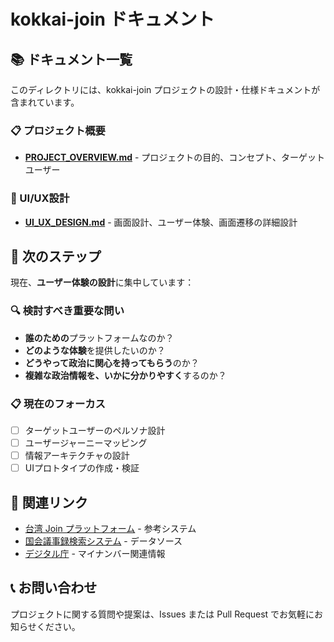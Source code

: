 # kokkai-join ドキュメント

## 📚 ドキュメント一覧

このディレクトリには、kokkai-join プロジェクトの設計・仕様ドキュメントが含まれています。

### 📋 プロジェクト概要
- **[PROJECT_OVERVIEW.md](./PROJECT_OVERVIEW.md)** - プロジェクトの目的、コンセプト、ターゲットユーザー

### 🎨 UI/UX設計  
- **[UI_UX_DESIGN.md](./UI_UX_DESIGN.md)** - 画面設計、ユーザー体験、画面遷移の詳細設計

## 🎯 次のステップ

現在、**ユーザー体験の設計**に集中しています：

### 🔍 検討すべき重要な問い
- **誰のための**プラットフォームなのか？
- **どのような体験**を提供したいのか？  
- **どうやって政治に関心を持ってもらう**のか？
- **複雑な政治情報を、いかに分かりやすく**するのか？

### 📋 現在のフォーカス
- [ ] ターゲットユーザーのペルソナ設計
- [ ] ユーザージャーニーマッピング  
- [ ] 情報アーキテクチャの設計
- [ ] UIプロトタイプの作成・検証

## 🔗 関連リンク

- [台湾 Join プラットフォーム](https://join.gov.tw/) - 参考システム
- [国会議事録検索システム](https://kokkai.ndl.go.jp/) - データソース
- [デジタル庁](https://www.digital.go.jp/) - マイナンバー関連情報

## 📞 お問い合わせ

プロジェクトに関する質問や提案は、Issues または Pull Request でお気軽にお知らせください。